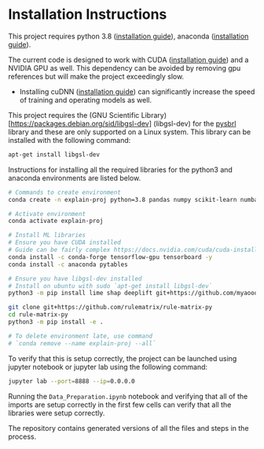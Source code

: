 # Installation Instructions

This project requires python 3.8 ([installation guide](https://wiki.python.org/moin/BeginnersGuide/Download)), anaconda ([installation guide](https://docs.anaconda.com/anaconda/install/index.html)).

The current code is designed to work with CUDA ([installation guide](https://docs.nvidia.com/cuda/cuda-installation-guide-linux/index.html)) and a NVIDIA GPU as well. This dependency can be avoided by removing gpu references but will make the project exceedingly slow.
* Installing cuDNN ([installation guide](https://docs.nvidia.com/deeplearning/cudnn/install-guide/index.html#overview)) can significantly increase the speed of training and operating models as well. 

This project requires the (GNU Scientific Library)[https://packages.debian.org/sid/libgsl-dev] (libgsl-dev) for the [pysbrl](https://github.com/myaooo/pysbrl) library and these are only supported on a Linux system. This library can be installed with the following command:
```bash
apt-get install libgsl-dev
```

Instructions for installing all the required libraries for the python3 and anaconda environments are listed below.

```bash
# Commands to create environment
conda create -n explain-proj python=3.8 pandas numpy scikit-learn numba jupyter jupyterlab seaborn -y

# Activate environment
conda activate explain-proj

# Install ML libraries
# Ensure you have CUDA installed
# Guide can be fairly complex https://docs.nvidia.com/cuda/cuda-installation-guide-linux/index.html
conda install -c conda-forge tensorflow-gpu tensorboard -y
conda install -c anaconda pytables

# Ensure you have libgsl-dev installed
# Install on ubuntu with sudo `apt-get install libgsl-dev`
python3 -m pip install lime shap deeplift git+https://github.com/myaooo/pysbrl

git clone git+https://github.com/rulematrix/rule-matrix-py
cd rule-matrix-py
python3 -m pip install -e .

# To delete environment late, use command
# `conda remove --name explain-proj --all`

```

To verify that this is setup correctly, the project can be launched using jupyter notebook or jupyter lab using the following command:
```bash
jupyter lab --port=8888 --ip=0.0.0.0
```

Running the `Data_Preparation.ipynb` notebook and verifying that all of the imports are setup correctly in the first few cells can verify that all the libraries were setup correctly.

The repository contains generated versions of all the files and steps in the process. 
